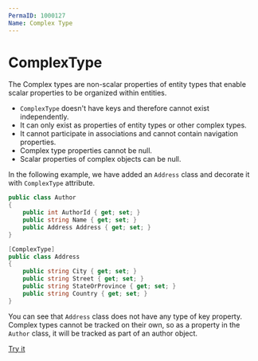 ```yaml
---
PermaID: 1000127
Name: Complex Type
---
```


# ComplexType

The Complex types are non-scalar properties of entity types that enable scalar properties to be organized within entities. 

 - `ComplexType` doesn't have keys and therefore cannot exist independently. 
 - It can only exist as properties of entity types or other complex types.
 - It cannot participate in associations and cannot contain navigation properties.
 - Complex type properties cannot be null. 
 - Scalar properties of complex objects can be null.

In the following example, we have added an `Address` class and decorate it with `ComplexType` attribute.

```csharp
public class Author
{
    public int AuthorId { get; set; }
    public string Name { get; set; }
    public Address Address { get; set; }
}

[ComplexType]
public class Address
{
    public string City { get; set; }
    public string Street { get; set; }
    public string StateOrProvince { get; set; }
    public string Country { get; set; }
}
```

You can see that `Address` class does not have any type of key property. Complex types cannot be tracked on their own, so as a property in the `Author` class, it will be tracked as part of an author object.

[Try it](https://dotnetfiddle.net/aFAD8Z)